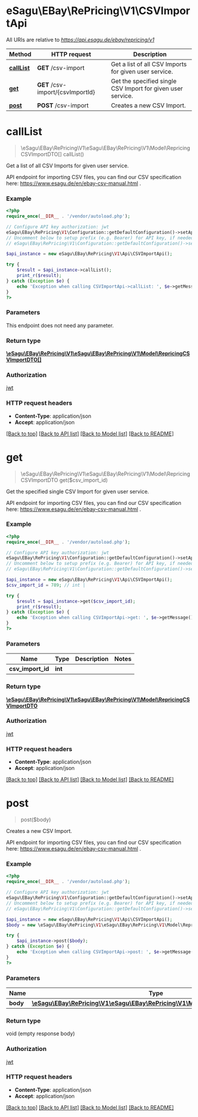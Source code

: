 # eSagu\EBay\RePricing\V1\CSVImportApi

All URIs are relative to *https://api.esagu.de/ebay/repricing/v1*

Method | HTTP request | Description
------------- | ------------- | -------------
[**callList**](CSVImportApi.md#callList) | **GET** /csv-import | Get a list of all CSV Imports for given user service.
[**get**](CSVImportApi.md#get) | **GET** /csv-import/{csvImportId} | Get the specified single CSV Import for given user service.
[**post**](CSVImportApi.md#post) | **POST** /csv-import | Creates a new CSV Import.


# **callList**
> \eSagu\EBay\RePricing\V1\eSagu\EBay\RePricing\V1\Model\RepricingCSVImportDTO[] callList()

Get a list of all CSV Imports for given user service.

API endpoint for importing CSV files, you can find our CSV specification here: https://www.esagu.de/en/ebay-csv-manual.html .

### Example
```php
<?php
require_once(__DIR__ . '/vendor/autoload.php');

// Configure API key authorization: jwt
eSagu\EBay\RePricing\V1\Configuration::getDefaultConfiguration()->setApiKey('Authorization', 'YOUR_API_KEY');
// Uncomment below to setup prefix (e.g. Bearer) for API key, if needed
// eSagu\EBay\RePricing\V1\Configuration::getDefaultConfiguration()->setApiKeyPrefix('Authorization', 'Bearer');

$api_instance = new eSagu\EBay\RePricing\V1\Api\CSVImportApi();

try {
    $result = $api_instance->callList();
    print_r($result);
} catch (Exception $e) {
    echo 'Exception when calling CSVImportApi->callList: ', $e->getMessage(), PHP_EOL;
}
?>
```

### Parameters
This endpoint does not need any parameter.

### Return type

[**\eSagu\EBay\RePricing\V1\eSagu\EBay\RePricing\V1\Model\RepricingCSVImportDTO[]**](../Model/RepricingCSVImportDTO.md)

### Authorization

[jwt](../../README.md#jwt)

### HTTP request headers

 - **Content-Type**: application/json
 - **Accept**: application/json

[[Back to top]](#) [[Back to API list]](../../README.md#documentation-for-api-endpoints) [[Back to Model list]](../../README.md#documentation-for-models) [[Back to README]](../../README.md)

# **get**
> \eSagu\EBay\RePricing\V1\eSagu\EBay\RePricing\V1\Model\RepricingCSVImportDTO get($csv_import_id)

Get the specified single CSV Import for given user service.

API endpoint for importing CSV files, you can find our CSV specification here: https://www.esagu.de/en/ebay-csv-manual.html .

### Example
```php
<?php
require_once(__DIR__ . '/vendor/autoload.php');

// Configure API key authorization: jwt
eSagu\EBay\RePricing\V1\Configuration::getDefaultConfiguration()->setApiKey('Authorization', 'YOUR_API_KEY');
// Uncomment below to setup prefix (e.g. Bearer) for API key, if needed
// eSagu\EBay\RePricing\V1\Configuration::getDefaultConfiguration()->setApiKeyPrefix('Authorization', 'Bearer');

$api_instance = new eSagu\EBay\RePricing\V1\Api\CSVImportApi();
$csv_import_id = 789; // int | 

try {
    $result = $api_instance->get($csv_import_id);
    print_r($result);
} catch (Exception $e) {
    echo 'Exception when calling CSVImportApi->get: ', $e->getMessage(), PHP_EOL;
}
?>
```

### Parameters

Name | Type | Description  | Notes
------------- | ------------- | ------------- | -------------
 **csv_import_id** | **int**|  |

### Return type

[**\eSagu\EBay\RePricing\V1\eSagu\EBay\RePricing\V1\Model\RepricingCSVImportDTO**](../Model/RepricingCSVImportDTO.md)

### Authorization

[jwt](../../README.md#jwt)

### HTTP request headers

 - **Content-Type**: application/json
 - **Accept**: application/json

[[Back to top]](#) [[Back to API list]](../../README.md#documentation-for-api-endpoints) [[Back to Model list]](../../README.md#documentation-for-models) [[Back to README]](../../README.md)

# **post**
> post($body)

Creates a new CSV Import.

API endpoint for importing CSV files, you can find our CSV specification here: https://www.esagu.de/en/ebay-csv-manual.html .

### Example
```php
<?php
require_once(__DIR__ . '/vendor/autoload.php');

// Configure API key authorization: jwt
eSagu\EBay\RePricing\V1\Configuration::getDefaultConfiguration()->setApiKey('Authorization', 'YOUR_API_KEY');
// Uncomment below to setup prefix (e.g. Bearer) for API key, if needed
// eSagu\EBay\RePricing\V1\Configuration::getDefaultConfiguration()->setApiKeyPrefix('Authorization', 'Bearer');

$api_instance = new eSagu\EBay\RePricing\V1\Api\CSVImportApi();
$body = new \eSagu\EBay\RePricing\V1\eSagu\EBay\RePricing\V1\Model\RepricingCSVImportDTO(); // \eSagu\EBay\RePricing\V1\eSagu\EBay\RePricing\V1\Model\RepricingCSVImportDTO | 

try {
    $api_instance->post($body);
} catch (Exception $e) {
    echo 'Exception when calling CSVImportApi->post: ', $e->getMessage(), PHP_EOL;
}
?>
```

### Parameters

Name | Type | Description  | Notes
------------- | ------------- | ------------- | -------------
 **body** | [**\eSagu\EBay\RePricing\V1\eSagu\EBay\RePricing\V1\Model\RepricingCSVImportDTO**](../Model/\eSagu\EBay\RePricing\V1\eSagu\EBay\RePricing\V1\Model\RepricingCSVImportDTO.md)|  | [optional]

### Return type

void (empty response body)

### Authorization

[jwt](../../README.md#jwt)

### HTTP request headers

 - **Content-Type**: application/json
 - **Accept**: application/json

[[Back to top]](#) [[Back to API list]](../../README.md#documentation-for-api-endpoints) [[Back to Model list]](../../README.md#documentation-for-models) [[Back to README]](../../README.md)

